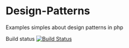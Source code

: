 Design-Patterns
===============

Examples simples about design patterns in php

Build status
[![Build Status](https://travis-ci.org/Ajaxman/Design-Patterns.svg?branch=master)](https://travis-ci.org/Ajaxman/Design-Patterns)
